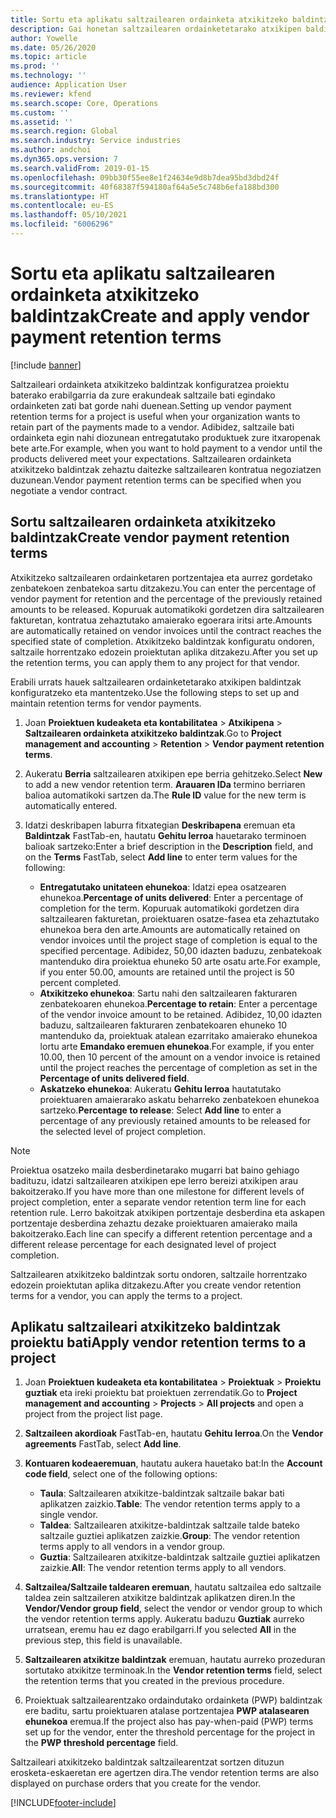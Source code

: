 ```yaml
---
title: Sortu eta aplikatu saltzailearen ordainketa atxikitzeko baldintzak
description: Gai honetan saltzailearen ordainketetarako atxikipen baldintzak konfiguratzeko eta mantentzeko moduari buruzko informazioa ematen da.
author: Yowelle
ms.date: 05/26/2020
ms.topic: article
ms.prod: ''
ms.technology: ''
audience: Application User
ms.reviewer: kfend
ms.search.scope: Core, Operations
ms.custom: ''
ms.assetid: ''
ms.search.region: Global
ms.search.industry: Service industries
ms.author: andchoi
ms.dyn365.ops.version: 7
ms.search.validFrom: 2019-01-15
ms.openlocfilehash: 09bb30f55ee8e1f24634e9d8b7dea95bd3dbd24f
ms.sourcegitcommit: 40f68387f594180af64a5e5c748b6efa188bd300
ms.translationtype: HT
ms.contentlocale: eu-ES
ms.lasthandoff: 05/10/2021
ms.locfileid: "6006296"
---
```

# <a name="create-and-apply-vendor-payment-retention-terms"></a><span data-ttu-id="bb16a-103">Sortu eta aplikatu saltzailearen ordainketa atxikitzeko baldintzak</span><span class="sxs-lookup"><span data-stu-id="bb16a-103">Create and apply vendor payment retention terms</span></span>

[!include [banner](../includes/banner.md)] 

<span data-ttu-id="bb16a-104">Saltzaileari ordainketa atxikitzeko baldintzak konfiguratzea proiektu baterako erabilgarria da zure erakundeak saltzaile bati egindako ordainketen zati bat gorde nahi duenean.</span><span class="sxs-lookup"><span data-stu-id="bb16a-104">Setting up vendor payment retention terms for a project is useful when your organization wants to retain part of the payments made to a vendor.</span></span> <span data-ttu-id="bb16a-105">Adibidez, saltzaile bati ordainketa egin nahi diozunean entregatutako produktuek zure itxaropenak bete arte.</span><span class="sxs-lookup"><span data-stu-id="bb16a-105">For example, when you want to hold payment to a vendor until the products delivered meet your expectations.</span></span> <span data-ttu-id="bb16a-106">Saltzailearen ordainketa atxikitzeko baldintzak zehaztu daitezke saltzailearen kontratua negoziatzen duzunean.</span><span class="sxs-lookup"><span data-stu-id="bb16a-106">Vendor payment retention terms can be specified when you negotiate a vendor contract.</span></span>

## <a name="create-vendor-payment-retention-terms"></a><span data-ttu-id="bb16a-107">Sortu saltzailearen ordainketa atxikitzeko baldintzak</span><span class="sxs-lookup"><span data-stu-id="bb16a-107">Create vendor payment retention terms</span></span>

<span data-ttu-id="bb16a-108">Atxikitzeko saltzailearen ordainketaren portzentajea eta aurrez gordetako zenbatekoen zenbatekoa sartu ditzakezu.</span><span class="sxs-lookup"><span data-stu-id="bb16a-108">You can enter the percentage of vendor payment for retention and the percentage of the previously retained amounts to be released.</span></span> <span data-ttu-id="bb16a-109">Kopuruak automatikoki gordetzen dira saltzailearen fakturetan, kontratua zehaztutako amaierako egoerara iritsi arte.</span><span class="sxs-lookup"><span data-stu-id="bb16a-109">Amounts are automatically retained on vendor invoices until the contract reaches the specified state of completion.</span></span> <span data-ttu-id="bb16a-110">Atxikitzeko baldintzak konfiguratu ondoren, saltzaile horrentzako edozein proiektutan aplika ditzakezu.</span><span class="sxs-lookup"><span data-stu-id="bb16a-110">After you set up the retention terms, you can apply them to any project for that vendor.</span></span>

<span data-ttu-id="bb16a-111">Erabili urrats hauek saltzailearen ordainketetarako atxikipen baldintzak konfiguratzeko eta mantentzeko.</span><span class="sxs-lookup"><span data-stu-id="bb16a-111">Use the following steps to set up and maintain retention terms for vendor payments.</span></span> 

1. <span data-ttu-id="bb16a-112">Joan **Proiektuen kudeaketa eta kontabilitatea** > **Atxikipena** > **Saltzailearen ordainketa atxikitzeko baldintzak**.</span><span class="sxs-lookup"><span data-stu-id="bb16a-112">Go to **Project management and accounting** > **Retention** > **Vendor payment retention terms**.</span></span>
2. <span data-ttu-id="bb16a-113">Aukeratu **Berria** saltzailearen atxikipen epe berria gehitzeko.</span><span class="sxs-lookup"><span data-stu-id="bb16a-113">Select **New** to add a new vendor retention term.</span></span> <span data-ttu-id="bb16a-114">**Arauaren IDa** termino berriaren balioa automatikoki sartzen da.</span><span class="sxs-lookup"><span data-stu-id="bb16a-114">The **Rule ID** value for the new term is automatically entered.</span></span> 
3. <span data-ttu-id="bb16a-115">Idatzi deskribapen laburra fitxategian **Deskribapena** eremuan eta **Baldintzak** FastTab-en, hautatu **Gehitu lerroa** hauetarako terminoen balioak sartzeko:</span><span class="sxs-lookup"><span data-stu-id="bb16a-115">Enter a brief description in the **Description** field, and on the **Terms** FastTab, select **Add line** to enter term values for the following:</span></span>

   - <span data-ttu-id="bb16a-116">**Entregatutako unitateen ehunekoa**: Idatzi epea osatzearen ehunekoa.</span><span class="sxs-lookup"><span data-stu-id="bb16a-116">**Percentage of units delivered**: Enter a percentage of completion for the term.</span></span> <span data-ttu-id="bb16a-117">Kopuruak automatikoki gordetzen dira saltzailearen fakturetan, proiektuaren osatze-fasea eta zehaztutako ehunekoa bera den arte.</span><span class="sxs-lookup"><span data-stu-id="bb16a-117">Amounts are automatically retained on vendor invoices until the project stage of completion is equal to the specified percentage.</span></span> <span data-ttu-id="bb16a-118">Adibidez, 50,00 idazten baduzu, zenbatekoak mantenduko dira proiektua ehuneko 50 arte osatu arte.</span><span class="sxs-lookup"><span data-stu-id="bb16a-118">For example, if you enter 50.00, amounts are retained until the project is 50 percent completed.</span></span>
   - <span data-ttu-id="bb16a-119">**Atxikitzeko ehunekoa**: Sartu nahi den saltzailearen fakturaren zenbatekoaren ehunekoa.</span><span class="sxs-lookup"><span data-stu-id="bb16a-119">**Percentage to retain**: Enter a percentage of the vendor invoice amount to be retained.</span></span> <span data-ttu-id="bb16a-120">Adibidez, 10,00 idazten baduzu, saltzailearen fakturaren zenbatekoaren ehuneko 10 mantenduko da, proiektuak atalean ezarritako amaierako ehunekoa lortu arte **Emandako eremuen ehunekoa**.</span><span class="sxs-lookup"><span data-stu-id="bb16a-120">For example, if you enter 10.00, then 10 percent of the amount on a vendor invoice is retained until the project reaches the percentage of completion as set in the **Percentage of units delivered field**.</span></span>
   - <span data-ttu-id="bb16a-121">**Askatzeko ehunekoa**: Aukeratu **Gehitu lerroa** hautatutako proiektuaren amaierarako askatu beharreko zenbatekoen ehunekoa sartzeko.</span><span class="sxs-lookup"><span data-stu-id="bb16a-121">**Percentage to release**: Select **Add line** to enter a percentage of any previously retained amounts to be released for the selected level of project completion.</span></span>

> [!NOTE]
> <span data-ttu-id="bb16a-122">Proiektua osatzeko maila desberdinetarako mugarri bat baino gehiago badituzu, idatzi saltzailearen atxikipen epe lerro bereizi atxikipen arau bakoitzerako.</span><span class="sxs-lookup"><span data-stu-id="bb16a-122">If you have more than one milestone for different levels of project completion, enter a separate vendor retention term line for each retention rule.</span></span> <span data-ttu-id="bb16a-123">Lerro bakoitzak atxikipen portzentaje desberdina eta askapen portzentaje desberdina zehaztu dezake proiektuaren amaierako maila bakoitzerako.</span><span class="sxs-lookup"><span data-stu-id="bb16a-123">Each line can specify a different retention percentage and a different release percentage for each designated level of project completion.</span></span>

<span data-ttu-id="bb16a-124">Saltzailearen atxikitzeko baldintzak sortu ondoren, saltzaile horrentzako edozein proiektutan aplika ditzakezu.</span><span class="sxs-lookup"><span data-stu-id="bb16a-124">After you create vendor retention terms for a vendor, you can apply the terms to a project.</span></span>

## <a name="apply-vendor-retention-terms-to-a-project"></a><span data-ttu-id="bb16a-125">Aplikatu saltzaileari atxikitzeko baldintzak proiektu bati</span><span class="sxs-lookup"><span data-stu-id="bb16a-125">Apply vendor retention terms to a project</span></span>

1. <span data-ttu-id="bb16a-126">Joan **Proiektuen kudeaketa eta kontabilitatea** > **Proiektuak** > **Proiektu guztiak** eta ireki proiektu bat proiektuen zerrendatik.</span><span class="sxs-lookup"><span data-stu-id="bb16a-126">Go to **Project management and accounting** > **Projects** > **All projects** and open a project from the project list page.</span></span>
2. <span data-ttu-id="bb16a-127">**Saltzaileen akordioak** FastTab-en, hautatu **Gehitu lerroa**.</span><span class="sxs-lookup"><span data-stu-id="bb16a-127">On the **Vendor agreements** FastTab, select **Add line**.</span></span>
3. <span data-ttu-id="bb16a-128">**Kontuaren kodeaeremuan**, hautatu aukera hauetako bat:</span><span class="sxs-lookup"><span data-stu-id="bb16a-128">In the **Account code field**, select one of the following options:</span></span> 

   - <span data-ttu-id="bb16a-129">**Taula**: Saltzailearen atxikitze-baldintzak saltzaile bakar bati aplikatzen zaizkio.</span><span class="sxs-lookup"><span data-stu-id="bb16a-129">**Table**: The vendor retention terms apply to a single vendor.</span></span>
   - <span data-ttu-id="bb16a-130">**Taldea**: Saltzailearen atxikitze-baldintzak saltzaile talde bateko saltzaile guztiei aplikatzen zaizkie.</span><span class="sxs-lookup"><span data-stu-id="bb16a-130">**Group**: The vendor retention terms apply to all vendors in a vendor group.</span></span>
   - <span data-ttu-id="bb16a-131">**Guztia**: Saltzailearen atxikitze-baldintzak saltzaile guztiei aplikatzen zaizkie.</span><span class="sxs-lookup"><span data-stu-id="bb16a-131">**All**: The vendor retention terms apply to all vendors.</span></span>

4. <span data-ttu-id="bb16a-132">**Saltzailea/Saltzaile taldearen eremuan**, hautatu saltzailea edo saltzaile taldea zein saltzaileren atxikitze baldintzak aplikatzen diren.</span><span class="sxs-lookup"><span data-stu-id="bb16a-132">In the **Vendor/Vendor group field**, select the vendor or vendor group to which the vendor retention terms apply.</span></span> <span data-ttu-id="bb16a-133">Aukeratu baduzu **Guztiak** aurreko urratsean, eremu hau ez dago erabilgarri.</span><span class="sxs-lookup"><span data-stu-id="bb16a-133">If you selected **All** in the previous step, this field is unavailable.</span></span>
5. <span data-ttu-id="bb16a-134">**Saltzailearen atxikitze baldintzak** eremuan, hautatu aurreko prozeduran sortutako atxikitze terminoak.</span><span class="sxs-lookup"><span data-stu-id="bb16a-134">In the **Vendor retention terms** field, select the retention terms that you created in the previous procedure.</span></span>
6. <span data-ttu-id="bb16a-135">Proiektuak saltzailearentzako ordaindutako ordainketa (PWP) baldintzak ere baditu, sartu proiektuaren atalase portzentajea **PWP atalasearen ehunekoa** eremua.</span><span class="sxs-lookup"><span data-stu-id="bb16a-135">If the project also has pay-when-paid (PWP) terms set up for the vendor, enter the threshold percentage for the project in the **PWP threshold percentage** field.</span></span>

<span data-ttu-id="bb16a-136">Saltzaileari atxikitzeko baldintzak saltzailearentzat sortzen dituzun erosketa-eskaeretan ere agertzen dira.</span><span class="sxs-lookup"><span data-stu-id="bb16a-136">The vendor retention terms are also displayed on purchase orders that you create for the vendor.</span></span>


[!INCLUDE[footer-include](../includes/footer-banner.md)]